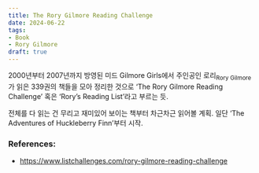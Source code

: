 ```yaml
---
title: The Rory Gilmore Reading Challenge 
date: 2024-06-22
tags:
- Book
- Rory Gilmore
draft: true
---
```



2000년부터 2007년까지 방영된 미드 Gilmore Girls에서 주인공인 로리<sub>Rory Gilmore</sub>가 읽은 339권의 책들을 모아 정리한 것으로 ‘The Rory Gilmore Reading Challenge’ 혹은 ‘Rory’s Reading List’라고 부르는 듯.

전체를 다 읽는 건 무리고 재미있어 보이는 책부터 차근차근 읽어볼 계획. 일단 ‘The Adventures of Huckleberry Finn’부터 시작.


### References:
- https://www.listchallenges.com/rory-gilmore-reading-challenge